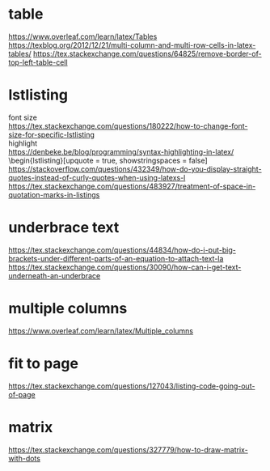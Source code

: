 # table
https://www.overleaf.com/learn/latex/Tables
https://texblog.org/2012/12/21/multi-column-and-multi-row-cells-in-latex-tables/
https://tex.stackexchange.com/questions/64825/remove-border-of-top-left-table-cell

# lstlisting
font size  
https://tex.stackexchange.com/questions/180222/how-to-change-font-size-for-specific-lstlisting  
highlight  
https://denbeke.be/blog/programming/syntax-highlighting-in-latex/  
\begin{lstlisting}[upquote = true, showstringspaces = false]  
https://stackoverflow.com/questions/432349/how-do-you-display-straight-quotes-instead-of-curly-quotes-when-using-latexs-l
https://tex.stackexchange.com/questions/483927/treatment-of-space-in-quotation-marks-in-listings

# underbrace text
https://tex.stackexchange.com/questions/44834/how-do-i-put-big-brackets-under-different-parts-of-an-equation-to-attach-text-la
https://tex.stackexchange.com/questions/30090/how-can-i-get-text-underneath-an-underbrace

# multiple columns
https://www.overleaf.com/learn/latex/Multiple_columns

# fit to page 
https://tex.stackexchange.com/questions/127043/listing-code-going-out-of-page

# matrix
https://tex.stackexchange.com/questions/327779/how-to-draw-matrix-with-dots
